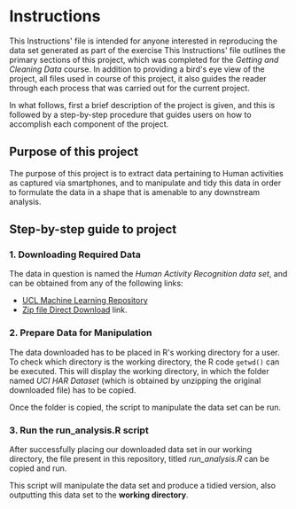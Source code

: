 Instructions
=====================

This Instructions' file is intended for anyone interested in reproducing the data set generated as part of the exercise
This Instructions' file outlines the primary sections of this project, which was completed for the *Getting and Cleaning Data* course. In addition to providing a bird's eye view of the project, all files used in course of this project, it also guides the reader through each process that was carried out for the current project.

In what follows, first a brief description of the project is given, and this is followed by a step-by-step procedure that guides users on how to accomplish each component of the project.


## Purpose of this project ##

The purpose of this project is to extract data pertaining to Human activities as captured via smartphones, and to manipulate and tidy this data in order to formulate the data in a shape that is amenable to any downstream analysis.


## Step-by-step guide to project ##


### 1. Downloading Required Data ###

The data in question is named the *Human Activity Recognition data set*, and can be obtained from any of the following links: 
- [UCL Machine Learning Repository](http://archive.ics.uci.edu/ml/datasets/Human+Activity+Recognition+Using+Smartphones)
- [Zip file Direct Download](https://d396qusza40orc.cloudfront.net/getdata%2Fprojectfiles%2FUCI%20HAR%20Dataset.zip) link.


### 2. Prepare Data for Manipulation ###

The data downloaded has to be placed in R's working directory for a user. To check which directory is the working directory, the R code ```getwd()``` can be executed. This will display the working directory, in which the folder named *UCI HAR Dataset* (which is obtained by unzipping the original downloaded file) has to be copied.

Once the folder is copied, the script to manipulate the data set can be run.


### 3. Run the run_analysis.R script ###

After successfully placing our downloaded data set in our working directory, the file present in this repository, titled *run_analysis.R* can be copied and run.

This script will manipulate the data set and produce a tidied version, also outputting this data set to the **working directory**.
